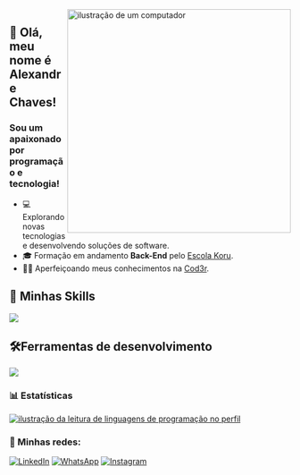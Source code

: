 <img src="https://raw.githubusercontent.com/MicaelliMedeiros/micaellimedeiros/master/image/computer-illustration.png" alt="ilustração de um computador" min-width="400px" max-width="400px" width="400px" align="right">

## 🖖 Olá, meu nome é <strong>Alexandre Chaves!</strong>
<h3> Sou um apaixonado por programação e tecnologia!</h3>

- 💻 Explorando novas tecnologias e desenvolvendo soluções de software.
- 🎓 Formação em andamento **Back-End** pelo <a href="https://escolakoru.com.br">Escola Koru</a>.
- 👨‍💻 Aperfeiçoando meus conhecimentos na <a href="https://www.cod3r.com.br/">Cod3r</a>.


## 🚀 Minhas Skills

<p align="left">
  <a href="https://skillicons.dev">
    <img src="https://skillicons.dev/icons?i=html,css,bootstrap,js,nodejs,java,python," />
  </a>
</p>

## 🛠️Ferramentas de desenvolvimento

<p align="left">
  <a href="https://skillicons.dev">
    <img src="https://skillicons.dev/icons?i=vscode,docker,linux,git," />
  </a>
</p>

### 📊 Estatísticas

<a href="https://github.com/alexandredchaves" title="ilustração do mapeamento de linguagens">
  <img align="center" src="https://github-readme-stats.vercel.app/api/top-langs/?username=alexandredchaves&theme=dracula&hide_langs_below=1" alt="ilustração da leitura de linguagens de programação no perfil"/>
</a>

<br>

### 📱 Minhas redes:

<p align="left">
  <a href="https://www.linkedin.com/in/alexandredchaves/" title="LinkedIn">
  <img src="https://img.shields.io/badge/-Linkedin-0e76a8?style=flat-square&logo=Linkedin&logoColor=white&link=/" alt="LinkedIn"/></a>

  <a href="https://wa.me/5521995053670" title="WhatsApp">
  <img src="https://img.shields.io/badge/-WhatsApp-25d366?style=flat-square&labelColor=25d366&logo=whatsapp&logoColor=white&link=" alt="WhatsApp"/></a>

  <a href="https://www.instagram.com/chaves547/" title="Instagram">
  <img src="https://img.shields.io/badge/-Instagram-DF0174?style=flat-square&labelColor=DF0174&logo=instagram&logoColor=white&link=" alt="Instagram"/></a>
</p>
